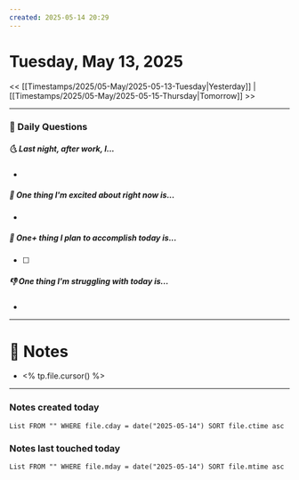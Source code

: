 ```yaml
---
created: 2025-05-14 20:29
---
```

# Tuesday, May 13, 2025

<< [[Timestamps/2025/05-May/2025-05-13-Tuesday|Yesterday]] | [[Timestamps/2025/05-May/2025-05-15-Thursday|Tomorrow]] >>

---
### 📅 Daily Questions
##### 🌜 Last night, after work, I...
- 

##### 🙌 One thing I'm excited about right now is...
- 

##### 🚀 One+ thing I plan to accomplish today is...
- [ ] 

##### 👎 One thing I'm struggling with today is...
- 

---
# 📝 Notes
- <% tp.file.cursor() %>

---
### Notes created today
```dataview
List FROM "" WHERE file.cday = date("2025-05-14") SORT file.ctime asc
```

### Notes last touched today
```dataview
List FROM "" WHERE file.mday = date("2025-05-14") SORT file.mtime asc
```